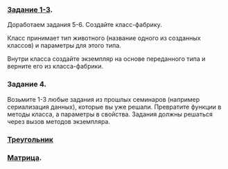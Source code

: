### **[Задание 1-3](Task_6.py)**. 
Доработаем задания 5-6. Создайте класс-фабрику.

Класс принимает тип животного (название одного из созданных классов) и параметры для этого типа.

Внутри класса создайте экземпляр на основе переданного типа и верните его из класса-фабрики.

### **Задание 4.**
 
Возьмите 1-3 любые задания из прошлых семинаров (например сериализация данных),
которые вы уже решали. Превратите функции в методы класса, а параметры в свойства.
Задания должны решаться через вызов методов экземпляра.

### **[Треугольник](Task_7.py)** 
### **[Матрица](Task_8.py)**.